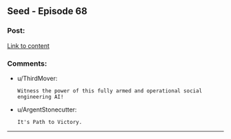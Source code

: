 ## Seed - Episode 68

### Post:

[Link to content](https://webtoons.com/en/sf/seed/episode-68/viewer?title_no=1480&episode_no=70)

### Comments:

- u/ThirdMover:
  ```
  Witness the power of this fully armed and operational social engineering AI!
  ```

- u/ArgentStonecutter:
  ```
  It's Path to Victory.
  ```

---

